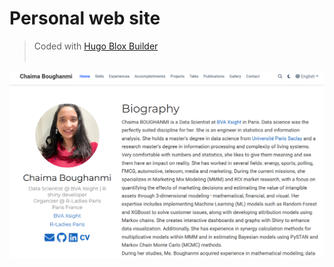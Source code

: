 # Personal web site 

> Coded with [Hugo Blox Builder](https://hugoblox.com/) <br/> <br/>



![Overview of my website](https://github.com/BOUGHANMIChaima/jiji/blob/main/website_.png)
